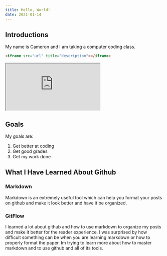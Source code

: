 ```yaml
---
title: Hello, World!
date: 2021-01-14
---
```


## Introductions

My name is Cameron and I am taking a computer coding class.

```html
<iframe src="url" title="description"></iframe>
```

<iframe src="https://cmcclellan1738.github.io/github-slideshow/"></iframe>

## Goals

My goals are:

1. Get better at coding
1. Get good grades
1. Get my work done

## What I Have Learned About Github

### Markdown

Markdown is an extremely useful tool which can help you format your posts on github and make it look better and have it be organized.

### GitFlow

I learned a lot about github and how to use markdown to organize my posts and make it better for the reader experience.
I was surprised by how difficult something can be when you are learning markdown or how to properly format the paper.
Im trying to learn more about how to master markdown and to use github and all of its tools.
